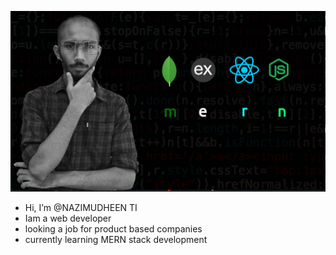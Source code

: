 ![image](https://github.com/NAZIMUDHEEN267/NAZIMUDHEEN267/blob/main/upload.jpg)

- Hi, I’m @NAZIMUDHEEN TI
- Iam a web developer 
- looking a job for product based companies
- currently learning MERN stack development
